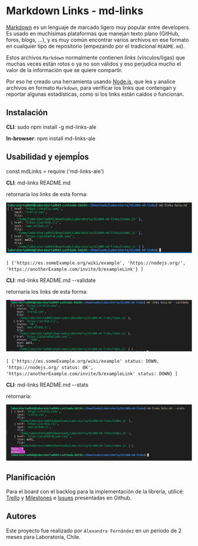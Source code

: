 # Markdown Links - md-links 

[Markdown](https://es.wikipedia.org/wiki/Markdown) es un lenguaje de marcado
ligero muy popular entre developers. Es usado en muchísimas plataformas que
manejan texto plano (GitHub, foros, blogs, ...), y es muy común
encontrar varios archivos en ese formato en cualquier tipo de repositorio
(empezando por el tradicional `README.md`).

Estos archivos `Markdown` normalmente contienen _links_ (vínculos/ligas) que
muchas veces están rotos o ya no son válidos y eso perjudica mucho el valor de
la información que se quiere compartir.

Por eso he creado una herramienta usando [Node.js](https://nodejs.org/), que lea 
y analice archivos en formato `Markdown`, para verificar los links que contengan y reportar
algunas estadísticas, como si los links están caídos o funcionan.

## Instalación
**CLI**: sudo npm install -g md-links-ale

**In-browser**: npm install md-links-ale

## Usabilidad y ejempĺos

const mdLinks = require ('md-links-ale')

**CLI**: md-links README.md 

retornaría los links de esta forma:

![LINKS](links.png)

`[ {'https://es.someExample.org/wiki/example',
  'https://nodejs.org/',
  'https://anotherExample.com/invite/b/exampleLink'} ]`

**CLI**: md-links README.md --validate

retornaría los links de esta forma:

![VALIDATE](validate.png)

`[ {'https://es.someExample.org/wiki/example' status: DOWN,
  'https://nodejs.org/ status: OK',
  'https://anotherExample.com/invite/b/exampleLink' status: DOWN} ]`

  **CLI**: md-links README.md --stats

retornaría:

![STATS](stats.png)

## Planificación 

Para el board con el backlog para la implementación de la librería, utilicé:
[Trello](https://trello.com/invite/b/5AGTMBps/51d6b63b1150b2b346c6c02c0ee6e4a1/markdown)
y [Milestones](https://github.com/aleisabl/SCL008-md-links/milestones) e [Issues](https://github.com/aleisabl/SCL008-md-links/issues) presentadas en Github.

## Autores

Este proyecto fue realizado por `Alexandra Fernández` en un período de 2 meses para Laboratoria, Chile.
